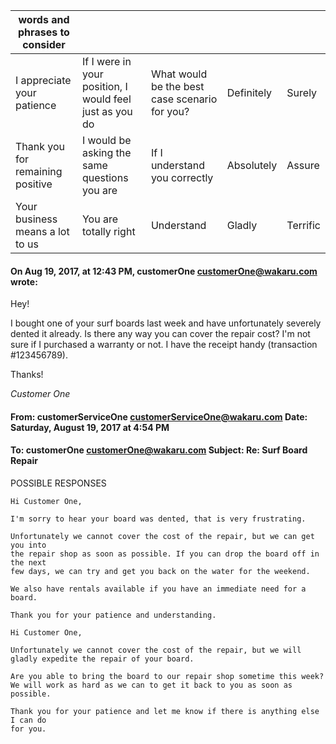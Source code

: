 | words and phrases to consider   |   |   |   |   |
|---|---|---|---|---|
| I appreciate your patience  | If I were in your position, I would feel just as you do  | What would be the best case scenario for you?  | Definitely  | Surely  |
| Thank you for remaining positive | I would be asking the same questions you are  | If I understand you correctly  | Absolutely  | Assure  |
| Your business means a lot to us  | You are totally right  | Understand  | Gladly  | Terrific  |

#### On Aug 19, 2017, at 12:43 PM, customerOne <customerOne@wakaru.com> wrote:

Hey!

I bought one of your surf boards last week and have unfortunately severely dented it already. Is there any way you can cover the repair cost? I'm not sure if I purchased a warranty or not. I have the receipt handy (transaction #123456789).

Thanks!

*Customer One*

#### From: customerServiceOne <customerServiceOne@wakaru.com> Date: Saturday, August 19, 2017 at 4:54 PM
#### To: customerOne <customerOne@wakaru.com> Subject: Re: Surf Board Repair

POSSIBLE RESPONSES

```text
Hi Customer One,

I'm sorry to hear your board was dented, that is very frustrating.

Unfortunately we cannot cover the cost of the repair, but we can get you into
the repair shop as soon as possible. If you can drop the board off in the next
few days, we can try and get you back on the water for the weekend.

We also have rentals available if you have an immediate need for a board.

Thank you for your patience and understanding.
```

```text
Hi Customer One,

Unfortunately we cannot cover the cost of the repair, but we will
gladly expedite the repair of your board.

Are you able to bring the board to our repair shop sometime this week?
We will work as hard as we can to get it back to you as soon as possible.

Thank you for your patience and let me know if there is anything else I can do
for you.
```
